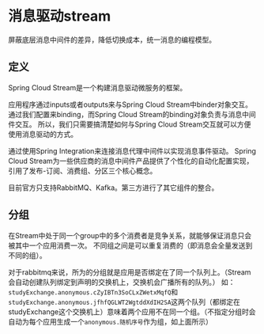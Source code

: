 # 消息驱动stream

屏蔽底层消息中间件的差异，降低切换成本，统一消息的编程模型。

## 定义

Spring Cloud Stream是一个构建消息驱动微服务的框架。

应用程序通过inputs或者outputs来与Spring Cloud Stream中binder对象交互。
通过我们配置来binding，而Spring Cloud Stream的binding对象负责与消息中间件交互。
所以，我们只需要搞清楚如何与Spring Cloud Stream交互就可以方便使用消息驱动的方式。

通过使用Spring Integration来连接消息代理中间件以实现消息事件驱动。
Spring Cloud Stream为一些供应商的消息中间件产品提供了个性化的自动化配置实现，引用了发布-订阅、消费组、分区三个核心概念。

目前官方只支持RabbitMQ、Kafka。第三方进行了其它组件的整合。

## 分组

在Stream中处于同一个group中的多个消费者是竞争关系，就能够保证消息只会被其中一个应用消费一次。
不同组之间是可以重复消费的（即消息会全量发送到不同的组）。

对于rabbitmq来说，所为的分组就是应用是否绑定在了同一个队列上。（Stream会自动创建队列绑定到声明的交换机上，交换机会广播所有的队列。）
如：`studyExchange.anonymous.cZyIBTn3SoCLxZWetxMqfQ`和`studyExchange.anonymous.jfhfQGLWT2WgtddXdIH2SA`这两个队列（都绑定在studyExchange这个交换机上）意味着两个应用不在同一个组。（不指定分组时会自动为每个应用生成一个`anonymous.随机序号`作为组，如上面所示）

